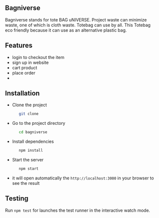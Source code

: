 ## Bagniverse
  Bagniverse stands for tote BAG uNIVERSE. Project waste can minimize waste, one of which is cloth waste. Totebag can use by all. This Totebag eco friendly because it can use as an alternative plastic bag.

## Features
- login to checkout the item
- sign up in website
- cart product
- place order
- 
## Installation

- Clone the project
  ```bash
     git clone 
  ```
- Go to the project directory
  ```bash
     cd bagniverse
  ```
- Install dependencies
  ```bash
     npm install
  ```
  
- Start the server
  ```bash
     npm start
  ```
- it will open automatically the `http://localhost:3000` in your browser to see the result

## Testing

Run `npm test` for launches the test runner in the interactive watch mode.
